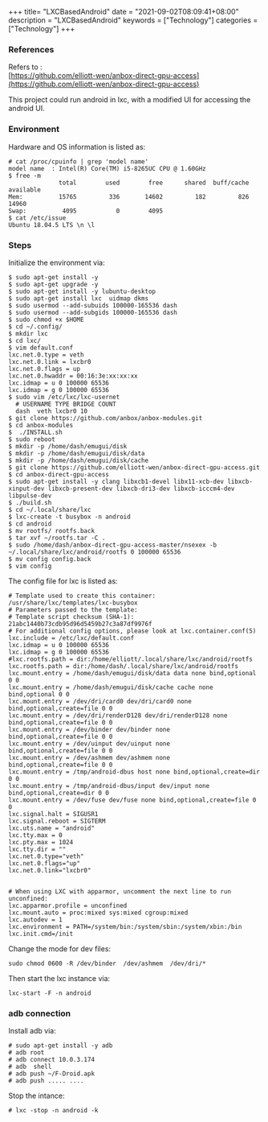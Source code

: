 +++
title= "LXCBasedAndroid"
date = "2021-09-02T08:09:41+08:00"
description = "LXCBasedAndroid"
keywords = ["Technology"]
categories = ["Technology"]
+++
### References
Refers to :    
[https://github.com/elliott-wen/anbox-direct-gpu-access](https://github.com/elliott-wen/anbox-direct-gpu-access)    

This project could run android in lxc, with a modified UI for accessing the android UI.    

### Environment
Hardware and OS information is listed as:    

```
# cat /proc/cpuinfo | grep 'model name'
model name	: Intel(R) Core(TM) i5-8265UC CPU @ 1.60GHz
$ free -m
              total        used        free      shared  buff/cache   available
Mem:          15765         336       14602         182         826       14960
Swap:          4095           0        4095
$ cat /etc/issue
Ubuntu 18.04.5 LTS \n \l
```

### Steps
Initialize the environment via:    

```
$ sudo apt-get install -y 
$ sudo apt-get upgrade -y
$ sudo apt-get install -y lubuntu-desktop
$ sudo apt-get install lxc  uidmap dkms
$ sudo usermod --add-subuids 100000-165536 dash
$ sudo usermod --add-subgids 100000-165536 dash
$ sudo chmod +x $HOME
$ cd ~/.config/
$ mkdir lxc
$ cd lxc/
$ vim default.conf
lxc.net.0.type = veth
lxc.net.0.link = lxcbr0
lxc.net.0.flags = up
lxc.net.0.hwaddr = 00:16:3e:xx:xx:xx
lxc.idmap = u 0 100000 65536
lxc.idmap = g 0 100000 65536
$ sudo vim /etc/lxc/lxc-usernet
  # USERNAME TYPE BRIDGE COUNT
  dash	veth lxcbr0 10
$ git clone https://github.com/anbox/anbox-modules.git
$ cd anbox-modules
$  ./INSTALL.sh
$ sudo reboot
$ mkdir -p /home/dash/emugui/disk
$ mkdir -p /home/dash/emugui/disk/data
$ mkdir -p /home/dash/emugui/disk/cache
$ git clone https://github.com/elliott-wen/anbox-direct-gpu-access.git
$ cd anbox-direct-gpu-access
$ sudo apt-get install -y clang libxcb1-devel libx11-xcb-dev libxcb-xinput-dev libxcb-present-dev libxcb-dri3-dev libxcb-icccm4-dev libpulse-dev 
$ ./build.sh
$ cd ~/.local/share/lxc
$ lxc-create -t busybox -n android
$ cd android
$ mv rootfs/ rootfs.back
$ tar xvf ~/rootfs.tar -C .
$ sudo /home/dash/anbox-direct-gpu-access-master/nsexex -b ~/.local/share/lxc/android/rootfs 0 100000 65536
$ mv config config.back
$ vim config
```
The config file for lxc is listed as:    

```
# Template used to create this container: /usr/share/lxc/templates/lxc-busybox
# Parameters passed to the template:
# Template script checksum (SHA-1): 21abc1440b73cdb95d96d5459b27c3a87df9976f
# For additional config options, please look at lxc.container.conf(5)
lxc.include = /etc/lxc/default.conf
lxc.idmap = u 0 100000 65536
lxc.idmap = g 0 100000 65536
#lxc.rootfs.path = dir:/home/elliott/.local/share/lxc/android/rootfs
lxc.rootfs.path = dir:/home/dash/.local/share/lxc/android/rootfs
lxc.mount.entry = /home/dash/emugui/disk/data data none bind,optional 0 0
lxc.mount.entry = /home/dash/emugui/disk/cache cache none bind,optional 0 0
lxc.mount.entry = /dev/dri/card0 dev/dri/card0 none bind,optional,create=file 0 0
lxc.mount.entry = /dev/dri/renderD128 dev/dri/renderD128 none bind,optional,create=file 0 0	
lxc.mount.entry = /dev/binder dev/binder none bind,optional,create=file 0 0
lxc.mount.entry = /dev/uinput dev/uinput none bind,optional,create=file 0 0
lxc.mount.entry = /dev/ashmem dev/ashmem none bind,optional,create=file 0 0
lxc.mount.entry = /tmp/android-dbus host none bind,optional,create=dir 0 0
lxc.mount.entry = /tmp/android-dbus/input dev/input none bind,optional,create=dir 0 0
lxc.mount.entry = /dev/fuse dev/fuse none bind,optional,create=file 0 0
lxc.signal.halt = SIGUSR1
lxc.signal.reboot = SIGTERM
lxc.uts.name = "android"
lxc.tty.max = 0
lxc.pty.max = 1024
lxc.tty.dir = ""
lxc.net.0.type="veth"
lxc.net.0.flags="up"
lxc.net.0.link="lxcbr0"


# When using LXC with apparmor, uncomment the next line to run unconfined:
lxc.apparmor.profile = unconfined
lxc.mount.auto = proc:mixed sys:mixed cgroup:mixed
lxc.autodev = 1
lxc.environment = PATH=/system/bin:/system/sbin:/system/xbin:/bin
lxc.init.cmd=/init
```
Change the mode for dev files:    

```
sudo chmod 0600 -R /dev/binder  /dev/ashmem  /dev/dri/*
```
Then start the lxc instance via:    

```
lxc-start -F -n android
```
### adb connection
Install adb via:    

```
# sudo apt-get install -y adb
# adb root
# adb connect 10.0.3.174
# adb  shell
# adb push ~/F-Droid.apk
# adb push ..... ....
```

Stop the intance:   

```
# lxc -stop -n android -k
```

